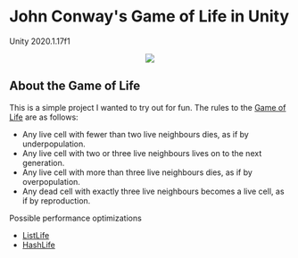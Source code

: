 # John Conway's Game of Life in Unity
Unity 2020.1.17f1

<p align="center">
  <img src="https://i.imgur.com/yGDZa41.gif">
</p>

## About the Game of Life
This is a simple project I wanted to try out for fun. The rules to the [Game of Life](https://en.wikipedia.org/wiki/Conway%27s_Game_of_Life) are as follows:

- Any live cell with fewer than two live neighbours dies, as if by underpopulation.
- Any live cell with two or three live neighbours lives on to the next generation.
- Any live cell with more than three live neighbours dies, as if by overpopulation.
- Any dead cell with exactly three live neighbours becomes a live cell, as if by reproduction.

Possible performance optimizations
- [ListLife](http://dotat.at/prog/life/life.html)
- [HashLife](https://en.wikipedia.org/wiki/Hashlife)

